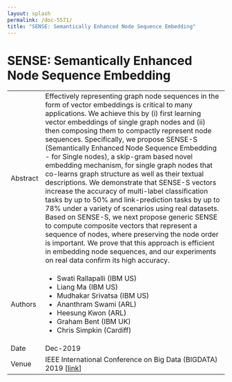 ```yaml
---
layout: splash
permalink: /doc-5571/
title: "SENSE: Semantically Enhanced Node Sequence Embedding"
---
```


# SENSE: Semantically Enhanced Node Sequence Embedding

<table>
    <tbody>
    <tr>
        <td>Abstract</td>
        <td>Effectively representing graph node sequences in the form of vector embeddings is critical to many applications. We achieve this by (i) first learning vector embeddings of single graph nodes and (ii) then composing them to compactly represent node sequences. Specifically, we propose SENSE-S (Semantically Enhanced Node Sequence Embedding - for Single nodes), a skip-gram based novel embedding mechanism, for single graph nodes that co-learns graph structure as well as their textual descriptions. We demonstrate that SENSE-S vectors increase the accuracy of multi-label classification tasks by up to 50% and link-prediction tasks by up to 78% under a variety of scenarios using real datasets. Based on SENSE-S, we next propose generic SENSE to compute composite vectors that represent a sequence of nodes, where preserving the node order is important. We prove that this approach is efficient in embedding node sequences, and our experiments on real data confirm its high accuracy.</td>
    </tr>
    <tr>
        <td>Authors</td>
        <td>
            <ul>
                <li>Swati Rallapalli (IBM US)</li>
                <li>Liang Ma (IBM US)</li>
                <li>Mudhakar Srivatsa (IBM US)</li>
                <li>Ananthram Swami (ARL)</li>
                <li>Heesung Kwon (ARL)</li>
                <li>Graham Bent (IBM UK)</li>
                <li>Chris Simpkin (Cardiff)</li>
            </ul>
        </td>
    </tr>
    <tr>
        <td>Date</td>
        <td>Dec-2019</td>
    </tr>
    <tr>
        <td>Venue</td>
        <td>IEEE International Conference on Big Data (BIGDATA) 2019 [<a href="https://ieeexplore.ieee.org/document/9006591">link</a>]</td>
    </tr>
    </tbody>
</table>
